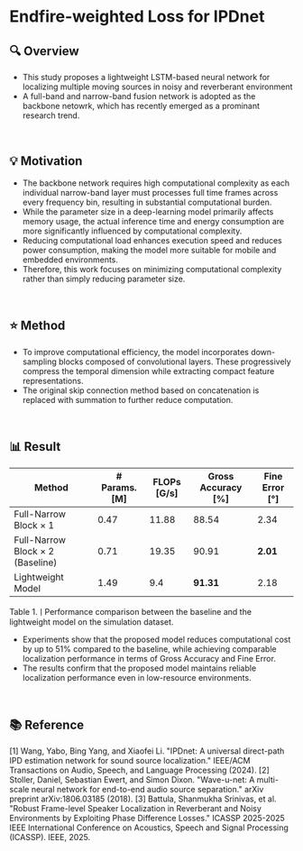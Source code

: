 # Endfire-weighted Loss for IPDnet
## 🔍 Overview
- This study proposes a lightweight LSTM-based neural network for localizing multiple moving sources in noisy and reverberant environment
- A full-band and narrow-band fusion network is adopted as the backbone netowrk, which has recently emerged as a prominant research trend. 
<br>


## 💡 Motivation
- The backbone network requires high computational complexity as each individual narrow-band layer must processes full time frames across every frequency bin, resulting in substantial computational burden.
- While the parameter size in a deep-learning model primarily affects memory usage, the actual inference time and energy consumption are more significantly influenced by computational complexity.
- Reducing computational load enhances execution speed and reduces power consumption, making the model more suitable for mobile and embedded environments.
- Therefore, this work focuses on minimizing computational complexity rather than simply reducing parameter size.
<br>


## ⭐ Method
- To improve computational efficiency, the model incorporates down-sampling blocks composed of convolutional layers. These progressively compress the temporal dimension while extracting compact feature representations.
- The original skip connection method based on concatenation is replaced with summation to further reduce computation.
<br>


## 📊 Result
| Method                                 | # Params. [M] | FLOPs [G/s] | Gross Accuracy [%] | Fine Error [°] |
|----------------------------------------|---------------|-------------|---------------------|----------------|
| Full-Narrow Block × 1                  | 0.47          | 11.88       | 88.54               | 2.34           |
| Full-Narrow Block × 2 (Baseline)       | 0.71          | 19.35       | 90.91               | **2.01**       |
| Lightweight Model                      | 1.49          | 9.4         | **91.31**           | 2.18           |

<p>Table 1.ㅣPerformance comparison between the baseline and the lightweight model on the simulation dataset.</p>

- Experiments show that the proposed model reduces computational cost by up to 51% compared to the baseline, while achieving comparable localization performance in terms of Gross Accuracy and Fine Error.
- The results confirm that the proposed model maintains reliable localization performance even in low-resource environments.
<br>

## 📚 Reference
[1] Wang, Yabo, Bing Yang, and Xiaofei Li. "IPDnet: A universal direct-path IPD estimation network for sound source localization." IEEE/ACM Transactions on Audio, Speech, and Language Processing (2024).
[2] Stoller, Daniel, Sebastian Ewert, and Simon Dixon. "Wave-u-net: A multi-scale neural network for end-to-end audio source separation." arXiv preprint arXiv:1806.03185 (2018).
[3] Battula, Shanmukha Srinivas, et al. "Robust Frame-level Speaker Localization in Reverberant and Noisy Environments by Exploiting Phase Difference Losses." ICASSP 2025-2025 IEEE International Conference on Acoustics, Speech and Signal Processing (ICASSP). IEEE, 2025.
